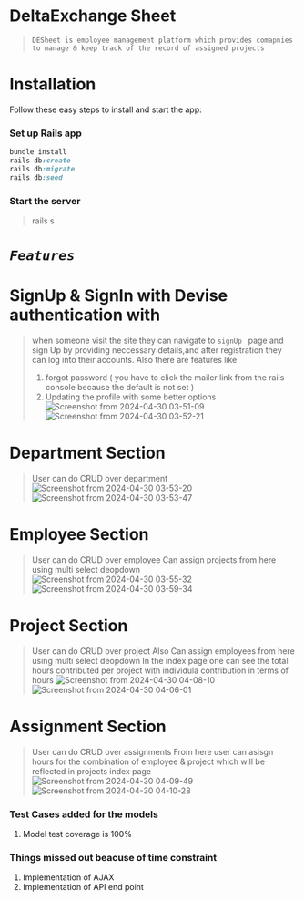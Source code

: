 # DeltaExchange Sheet
> `DESheet is employee management platform which provides comapnies to manage & keep track of the record of assigned projects`
> 
# Installation
Follow these easy steps to install and start the app:

### Set up Rails app
```ruby 
bundle install
rails db:create
rails db:migrate
rails db:seed
```
### Start the server
> rails s 


# _`Features`_ 
#  SignUp & SignIn with Devise authentication with
> when someone visit the site they can navigate to `signUp ` page and sign Up by providing neccessary details,and after registration they can log into their accounts.
> Also there are features like
> 1. forgot password ( you have to click the mailer link from the rails console because the default is not set )
> 2. Updating the profile with some better options
![Screenshot from 2024-04-30 03-51-09](https://github.com/revolution-99/DESheets/assets/60106442/b6157e20-6345-459e-9c16-fd467092ba45)
![Screenshot from 2024-04-30 03-52-21](https://github.com/revolution-99/DESheets/assets/60106442/eed9ab14-ced5-43ab-8b2e-6e51a4edaa79)


# Department Section
> User can do CRUD over department
![Screenshot from 2024-04-30 03-53-20](https://github.com/revolution-99/DESheets/assets/60106442/f4ef633b-2d52-4dc1-acb7-28a3ea139cb1)
![Screenshot from 2024-04-30 03-53-47](https://github.com/revolution-99/DESheets/assets/60106442/130c7a32-2249-423e-84fc-1c4406c6b889)

# Employee Section
> User can do CRUD over employee
> Can assign projects from here using multi select deopdown
![Screenshot from 2024-04-30 03-55-32](https://github.com/revolution-99/DESheets/assets/60106442/006c673c-5380-4aea-b184-e0a8c453c3ee)
![Screenshot from 2024-04-30 03-59-34](https://github.com/revolution-99/DESheets/assets/60106442/2a2fd2bd-ea2a-4a01-b4a8-982aa67cfa15)

# Project Section
> User can do CRUD over project
> Also Can assign employees from here using multi select deopdown
> In the index page one can see the total hours contributed per project with individula contribution in terms of hours
![Screenshot from 2024-04-30 04-08-10](https://github.com/revolution-99/DESheets/assets/60106442/58ceb571-679d-4219-b2d3-0309d5649734)
![Screenshot from 2024-04-30 04-06-01](https://github.com/revolution-99/DESheets/assets/60106442/9bde2d56-3e9b-4fc7-8309-307c8fd7f91c)

# Assignment Section
> User can do CRUD over assignments
> From here user can asisgn hours for the combination of employee & project which will be reflected in projects index page
![Screenshot from 2024-04-30 04-09-49](https://github.com/revolution-99/DESheets/assets/60106442/083f7ec2-c0cb-4fa7-a7d9-d85ceb5997c3)
![Screenshot from 2024-04-30 04-10-28](https://github.com/revolution-99/DESheets/assets/60106442/70d416b8-4bce-4143-81cb-083772fb9a7d)

### Test Cases added for the models
1. Model test coverage is 100%

### Things missed out beacuse of time constraint
1. Implementation of AJAX
2. Implementation of API end point

